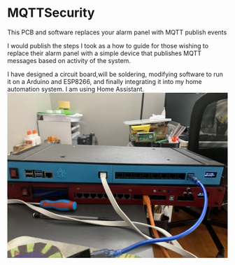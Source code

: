 # MQTTSecurity
This PCB and software replaces your alarm panel with MQTT publish events

I would publish the steps I took as a how to guide for those wishing to replace their alarm panel with a simple device that publishes MQTT messages based on activity of the system.

I have designed a circuit board,will be soldering, modifying software to run it on a Arduino and ESP8266, and finally integrating it into my home automation system.  I am using Home Assistant.
![GitHub Logo](https://github.com/logichousepcb/MQTTSecurity/blob/main/MQTT-Securit.jpg)
